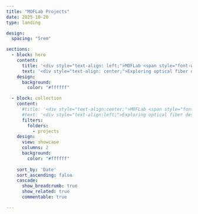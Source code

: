 ```yaml
---
title: "MOFLab Projects"
date: 2025-10-20
type: landing

design:
  spacing: "5rem"

sections:
  - block: hero
    content:
      title: '<div style="text-align: left;">MOFLab <span style="font-weight: 100;">Projects</span></div>'
      text: '<div style="text-align: center;">Exploring optical fiber design, ultrafast photonics, and nonlinear fiber dynamics.</div>'
    design:
      background:
        color: "#ffffff"

  - block: collection
    content:
      #title: '<div style="text-align:center;">MOFLab <span style="font-weight:300;">Projects</span></div>'
      #text: '<div style="text-align:left;">Exploring optical fiber design, ultrafast photonics, and nonlinear fiber dynamics.</div>'
      filters:
        folders:
          - projects
    design:
      view: showcase
      columns: 2
      background: 
        color: "#ffffff"
  
    sort_by: 'Date'
    sort_ascending: false
    cascade:
      show_breadcrumb: true
      show_related: true
      commentable: true

---
```

